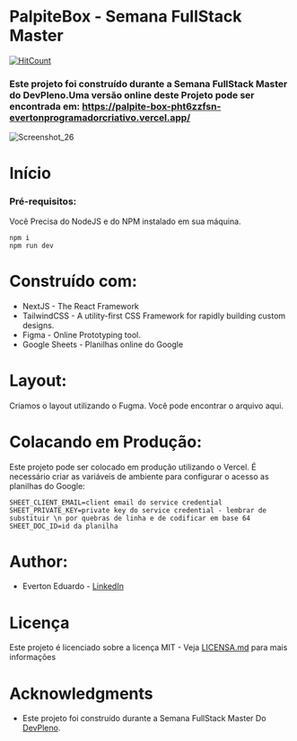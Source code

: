 # PalpiteBox - Semana FullStack Master

   [![HitCount](http://hits.dwyl.com/evertonProgramadorCriativo/evertonProgramadorCriativo/PalpiteBox.svg?style=flat-square)](http://hits.dwyl.com/evertonProgramadorCriativo/evertonProgramadorCriativo/PalpiteBox)
   
   
   ### Este projeto foi construído durante a Semana FullStack Master do DevPleno.Uma versão online deste Projeto pode ser encontrada em: https://palpite-box-pht6zzfsn-evertonprogramadorcriativo.vercel.app/
   
   ![Screenshot_26](https://user-images.githubusercontent.com/55323538/147152116-f03ea328-78fe-4630-b9e1-62c46249f3e1.png)


# Início

### Pré-requisitos:

Você Precisa do NodeJS e do NPM instalado em sua máquina.

```
npm i
npm run dev
```

# Construído com:
- NextJS - The React Framework
- TailwindCSS - A utility-first CSS Framework for rapidly building custom designs.
- Figma - Online Prototyping tool.
- Google Sheets - Planilhas online do Google


# Layout:
Criamos o layout utilizando o Fugma. Você pode encontrar o arquivo aqui.

# Colacando em Produção:

Este projeto pode ser colocado em produção utilizando o Vercel. É necessário criar as variáveis de ambiente para
configurar o acesso as planilhas do Google:

```
SHEET_CLIENT_EMAIL=client email do service credential
SHEET_PRIVATE_KEY=private key do service credential - lembrar de substituir \n por quebras de linha e de codificar em base 64
SHEET_DOC_ID=id da planilha
```
 
# Author:
- Everton Eduardo - [LinkedIn](https://www.linkedin.com/in/evertoneduardodesenvolvedor/)

# Licença
Este projeto é licenciado sobre a licença MIT - Veja [LICENSA.md](https://github.com/tuliofaria/palpite-box/blob/master/LICENSE.md) para mais informações

# Acknowledgments
- Este projeto foi construído durante a Semana FullStack Master Do [DevPleno](https://devpleno.com/).


